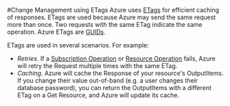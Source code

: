 #Change Management using ETags
Azure uses [ETags](http://en.wikipedia.org/wiki/HTTP_ETag) for efficient caching of responses. ETags are used because Azure may send the same request more than once. Two requests with the same ETag indicate the same operation.  Azure ETags are [GUIDs](http://en.wikipedia.org/wiki/Globally_unique_identifier).

ETags are used in several scenarios. For example:

- *Retries*. If a [Subscription Operation](https://github.com/Azure/azure-resource-provider-sdk/tree/master/docs#subscription-operations) or [Resource Operation](https://github.com/Azure/azure-resource-provider-sdk/tree/master/docs#resource-operations) fails, Azure will retry the Request multiple times with the same ETag.
- *Caching*. Azure will cache the Response of your resource's OutputItems. If you change their value out-of-band (e.g. a user changes their database password), you can return the OutputItems with a different ETag on a Get Resource, and Azure will update its cache.